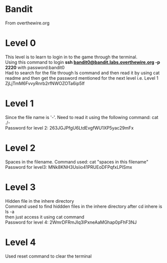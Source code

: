 # Bandit
From overthewire.org

# Level 0
This level is to learn to login in to the game through the terminal.
<br>
Using this command to login <b>ssh bandit0@bandit.labs.overthewire.org -p 2220</b> with password:bandit0
<br>
Had to search for the file through ls command and then read it by using cat readme and then get the password mentioned for the next level i.e. Level 1 ZjLjTmM6FvvyRnrb2rfNWOZOTa6ip5If
<br>

# Level 1
Since the file name is '-'. Need to read it using the following command: cat ./- <br>
Password for level 2: 263JGJPfgU6LtdEvgfWU1XP5yac29mFx

# Level 2
Spaces in the filename. Command used: cat "spaces in this filename"<br>
Password for level3: MNk8KNH3Usiio41PRUEoDFPqfxLPlSmx

# Level 3
Hidden file in the inhere directory <br>
Command used to find hiddden files in the inhere directory after cd inhere is ls -a <br>
then just access it using cat command<br>
Password for level 4: 2WmrDFRmJIq3IPxneAaMGhap0pFhF3NJ

# Level 4
Used reset command to clear the terminal
